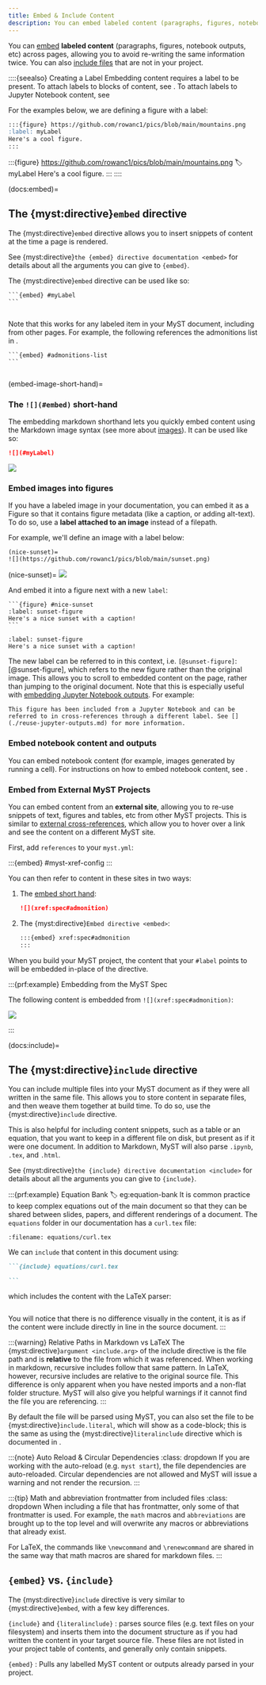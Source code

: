 ```yaml
---
title: Embed & Include Content
description: You can embed labeled content (paragraphs, figures, notebook outputs, etc) across pages, allowing you to avoid re-writing the same information twice.
---
```


You can [embed](#docs:embed) **labeled content** (paragraphs, figures, notebook outputs, etc) across pages, allowing you to avoid re-writing the same information twice. You can also [include files](#docs:include) that are not in your project.

::::{seealso} Creating a Label
Embedding content requires a label to be present.
To attach labels to blocks of content, see [](./cross-references.md).
To attach labels to Jupyter Notebook content, see [](./reuse-jupyter-outputs.md)

For the examples below, we are defining a figure with a label:

```markdown
:::{figure} https://github.com/rowanc1/pics/blob/main/mountains.png
:label: myLabel
Here's a cool figure.
:::
```

:::{figure} https://github.com/rowanc1/pics/blob/main/mountains.png
:label: myLabel
Here's a cool figure.
:::
::::

(docs:embed)=

## The {myst:directive}`embed` directive

The {myst:directive}`embed` directive allows you to insert snippets of content at the time a page is rendered.

See {myst:directive}`the {embed} directive documentation <embed>` for details about all the arguments you can give to `{embed}`.

The {myst:directive}`embed` directive can be used like so:

````myst
```{embed} #myLabel
```
````

```{embed} #myLabel

```

Note that this works for any labeled item in your MyST document, including from other pages.
For example, the following references the admonitions list in [](admonitions.md).

````
```{embed} #admonitions-list
```
````

```{embed} #admonitions-list

```

(embed-image-short-hand)=

### The `![](#embed)` short-hand

The embedding markdown shorthand lets you quickly embed content using the Markdown image syntax (see more about [images](./figures.md)).
It can be used like so:

```markdown
![](#myLabel)
```

![](#myLabel)

### Embed images into figures

If you have a labeled image in your documentation, you can embed it as a Figure so that it contains figure metadata (like a caption, or adding alt-text).
To do so, use a **label attached to an image** instead of a filepath.

For example, we'll define an image with a label below:

```
(nice-sunset)=
![](https://github.com/rowanc1/pics/blob/main/sunset.png)
```

(nice-sunset)=
![](https://github.com/rowanc1/pics/blob/main/sunset.png)

And embed it into a figure next with a new `label`:

````
```{figure} #nice-sunset
:label: sunset-figure
Here's a nice sunset with a caption!
```
````

```{figure} #nice-sunset
:label: sunset-figure
Here's a nice sunset with a caption!
```

The new label can be referred to in this context, i.e. `[@sunset-figure]`: [@sunset-figure], which refers to the new figure rather than the original image. This allows you to scroll to embedded content on the page, rather than jumping to the original document. Note that this is especially useful with [embedding Jupyter Notebook outputs](./reuse-jupyter-outputs.md). For example:

```{figure} #img:altair-horsepower
This figure has been included from a Jupyter Notebook and can be referred to in cross-references through a different label. See [](./reuse-jupyter-outputs.md) for more information.
```

### Embed notebook content and outputs

You can embed notebook content (for example, images generated by running a cell).
For instructions on how to embed notebook content, see [](./reuse-jupyter-outputs.md).

### Embed from External MyST Projects

You can embed content from an **external site**, allowing you to re-use snippets of text, figures and tables, etc from other MyST projects. This is similar to [external cross-references](#myst-xref), which allow you to hover over a link and see the content on a different MyST site.

First, add `references` to your `myst.yml`:

:::{embed} #myst-xref-config
:::

You can then refer to content in these sites in two ways:

1. The [embed short hand](#embed-image-short-hand):

   ```md
   ![](xref:spec#admonition)
   ```

2. The {myst:directive}`Embed directive <embed>`:

   ```md
   :::{embed} xref:spec#admonition
   :::
   ```

When you build your MyST project, the content that your `#label` points to will be embedded in-place of the directive.

:::{prf:example} Embedding from the MyST Spec

The following content is embedded from `![](xref:spec#admonition)`:

![](xref:spec#admonition)

:::

(docs:include)=

## The {myst:directive}`include` directive

You can include multiple files into your MyST document as if they were all written in the same file.
This allows you to store content in separate files, and then weave them together at build time.
To do so, use the {myst:directive}`include` directive.

This is also helpful for including content snippets, such as a table or an equation, that you want to keep in a different file on disk, but present as if it were one document. In addition to Markdown, MyST will also parse `.ipynb`, `.tex`, and `.html`.

See {myst:directive}`the {include} directive documentation <include>` for details about all the arguments you can give to `{include}`.

:::{prf:example} Equation Bank
:label: eg:equation-bank
It is common practice to keep complex equations out of the main document so that they can be shared between slides, papers, and different renderings of a document. The `equations` folder in our documentation has a `curl.tex` file:

```{literalinclude} equations/curl.tex
:filename: equations/curl.tex
```

We can `include` that content in this document using:

````markdown
```{include} equations/curl.tex

```
````

which includes the content with the LaTeX parser:

```{include} equations/curl.tex

```

You will notice that there is no difference visually in the content, it is as if the content were include directly in line in the source document.
:::

:::{warning} Relative Paths in Markdown vs LaTeX
The {myst:directive}`argument <include.arg>` of the include directive is the file path and is **relative** to the file from which it was referenced. When working in markdown, recursive includes follow that same pattern. In LaTeX, however, recursive includes are relative to the original source file. This difference is only apparent when you have nested imports and a non-flat folder structure. MyST will also give you helpful warnings if it cannot find the file you are referencing.
:::

By default the file will be parsed using MyST, you can also set the file to be {myst:directive}`include.literal`, which will show as a code-block; this is the same as using the {myst:directive}`literalinclude` directive which is documented in [](#docs:literalinclude).

:::{note} Auto Reload & Circular Dependencies
:class: dropdown
If you are working with the auto-reload (e.g. `myst start`), the file dependencies are auto-reloaded.
Circular dependencies are not allowed and MyST will issue a warning and not render the recursion.
:::

:::{tip} Math and abbreviation frontmatter from included files
:class: dropdown
When including a file that has frontmatter, only some of that frontmatter is used. For example, the `math` macros and `abbreviations` are brought up to the top level and will overwrite any macros or abbreviations that already exist.

For LaTeX, the commands like `\newcommand` and `\renewcommand` are shared in the same way that math macros are shared for markdown files.
:::

## `{embed}` vs. `{include}`

The {myst:directive}`include` directive is very similar to {myst:directive}`embed`, with a few key differences.

`{include}` and `{literalinclude}`
: parses source files (e.g. text files on your filesystem) and inserts them into the document structure as if you had written the content in your target source file. These files are not listed in your project table of contents, and generally only contain snippets.

`{embed}`
: Pulls any labelled MyST content or outputs already parsed in your project.
